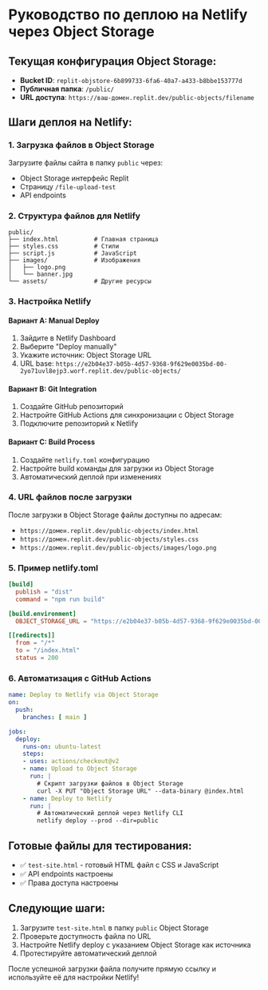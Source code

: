 # Руководство по деплою на Netlify через Object Storage

## Текущая конфигурация Object Storage:
- **Bucket ID**: `replit-objstore-6b899733-6fa6-40a7-a433-b8bbe153777d`
- **Публичная папка**: `/public/` 
- **URL доступа**: `https://ваш-домен.replit.dev/public-objects/filename`

## Шаги деплоя на Netlify:

### 1. Загрузка файлов в Object Storage
Загрузите файлы сайта в папку `public` через:
- Object Storage интерфейс Replit
- Страницу `/file-upload-test` 
- API endpoints

### 2. Структура файлов для Netlify
```
public/
├── index.html          # Главная страница
├── styles.css          # Стили
├── script.js           # JavaScript
├── images/             # Изображения
│   ├── logo.png
│   └── banner.jpg
└── assets/             # Другие ресурсы
```

### 3. Настройка Netlify

#### Вариант A: Manual Deploy
1. Зайдите в Netlify Dashboard
2. Выберите "Deploy manually"
3. Укажите источник: Object Storage URL
4. URL base: `https://e2b04e37-b05b-4d57-9368-9f629e0035bd-00-2yo71uvl8ejp3.worf.replit.dev/public-objects/`

#### Вариант B: Git Integration  
1. Создайте GitHub репозиторий
2. Настройте GitHub Actions для синхронизации с Object Storage
3. Подключите репозиторий к Netlify

#### Вариант C: Build Process
1. Создайте `netlify.toml` конфигурацию
2. Настройте build команды для загрузки из Object Storage
3. Автоматический деплой при изменениях

### 4. URL файлов после загрузки
После загрузки в Object Storage файлы доступны по адресам:
- `https://домен.replit.dev/public-objects/index.html`
- `https://домен.replit.dev/public-objects/styles.css`
- `https://домен.replit.dev/public-objects/images/logo.png`

### 5. Пример netlify.toml
```toml
[build]
  publish = "dist"
  command = "npm run build"

[build.environment]
  OBJECT_STORAGE_URL = "https://e2b04e37-b05b-4d57-9368-9f629e0035bd-00-2yo71uvl8ejp3.worf.replit.dev/public-objects/"

[[redirects]]
  from = "/*"
  to = "/index.html"
  status = 200
```

### 6. Автоматизация с GitHub Actions
```yaml
name: Deploy to Netlify via Object Storage
on:
  push:
    branches: [ main ]

jobs:
  deploy:
    runs-on: ubuntu-latest
    steps:
    - uses: actions/checkout@v2
    - name: Upload to Object Storage
      run: |
        # Скрипт загрузки файлов в Object Storage
        curl -X PUT "Object Storage URL" --data-binary @index.html
    - name: Deploy to Netlify
      run: |
        # Автоматический деплой через Netlify CLI
        netlify deploy --prod --dir=public
```

## Готовые файлы для тестирования:
- ✅ `test-site.html` - готовый HTML файл с CSS и JavaScript
- ✅ API endpoints настроены
- ✅ Права доступа настроены

## Следующие шаги:
1. Загрузите `test-site.html` в папку `public` Object Storage
2. Проверьте доступность файла по URL
3. Настройте Netlify deploy с указанием Object Storage как источника
4. Протестируйте автоматический деплой

После успешной загрузки файла получите прямую ссылку и используйте её для настройки Netlify!